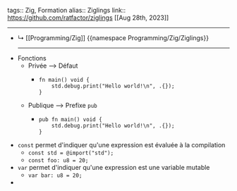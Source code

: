 tags:: Zig, Formation
alias:: Ziglings
link:: https://github.com/ratfactor/ziglings
[[Aug 28th, 2023]]
***

- ↳ [[Programming/Zig]] 
  {{namespace Programming/Zig/Ziglings}}
  ***
- Fonctions
	- Privée --> Défaut
		- ```zig
		  fn main() void {
		      std.debug.print("Hello world!\n", .{});
		  }
		  ```
	- Publique --> Prefixe `pub`
		- ```zig
		  pub fn main() void {
		      std.debug.print("Hello world!\n", .{});
		  }
		  ```
- `const` permet d'indiquer qu'une expression est évaluée à la compilation
	- `const std = @import("std");`
	- `const foo: u8 = 20;`
- `var` permet d'indiquer qu'une expression est une variable mutable
	- `var bar: u8 = 20;`
-